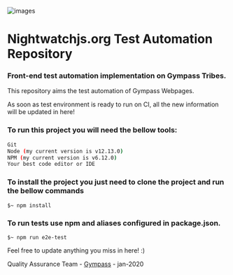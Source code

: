  ![images](https://www.swtestacademy.com/wp-content/uploads/2019/08/nightwatch.js-logo-2.png)
# Nightwatchjs.org Test Automation Repository

<h3>Front-end test automation implementation on Gympass Tribes.</h3>

This repository aims the test automation of Gympass Webpages. 

As soon as test environment is ready to run on CI, all the new information will be updated in here!

### To run this project you will need the bellow tools:
```bash
Git
Node (my current version is v12.13.0)
NPM (my current version is v6.12.0)
Your best code editor or IDE
```

### To install the project you just need to clone the project and run the bellow commands 

```terminal
$~ npm install
```

### To run tests use npm and aliases configured in package.json.
```terminal
$~ npm run e2e-test
```

Feel free to update anything you miss in here! :)

Quality Assurance Team - [Gympass](https://gympas.com/) - jan-2020
